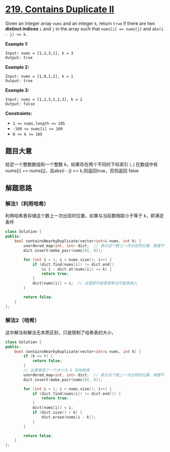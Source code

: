 # [219. Contains Duplicate II](https://leetcode.com/problems/contains-duplicate-ii/)

Given an integer array `nums` and an integer `k`, return `true` if there are two **distinct indices** `i` and `j` in the array such that `nums[i] == nums[j]` and `abs(i - j) <= k`.

 

**Example 1:**

```
Input: nums = [1,2,3,1], k = 3
Output: true
```

**Example 2:**

```
Input: nums = [1,0,1,1], k = 1
Output: true
```

**Example 3:**

```
Input: nums = [1,2,3,1,2,3], k = 2
Output: false
```

 

**Constraints:**

- `1 <= nums.length <= 105`
- `-109 <= nums[i] <= 109`
- `0 <= k <= 105`

## 题目大意

给定一个整数数组和一个整数 k，如果存在两个不同的下标索引 i, j 在数组中有 nums[i] == nums[j]，且abs(i - j) <= k,则返回true，否则返回 false

## 解题思路

### 解法1（利用哈希）

利用哈希表存储这个数上一次出现的位置，如果与当前数相距小于等于 k，即满足条件

`````c++
class Solution {
public:
    bool containsNearbyDuplicate(vector<int>& nums, int k) {
        unordered_map<int, int> dict;  // 表示这个数上一次出现的位置，需要不断维护更新
 		dict.insert(make_pair(nums[0], 0));

 		for (int i = 1; i < nums.size(); i++) {
 			if (dict.find(nums[i]) != dict.end()
 				&& i - dict.at(nums[i]) <= k) {
 				return true;
 			}
            dict[nums[i]] = i;  // 这里即可能是更新也可能是插入
 		}

 		return false;
    }
};
`````

### 解法2（哈希）

这中解法和解法无本质区别，只是限制了哈希表的大小，

`````c++
class Solution {
public:
    bool containsNearbyDuplicate(vector<int>& nums, int k) {
        if (k == 0) {
            return false;
        }
        // 这里使用了一个大小为 k 的哈希表
        unordered_map<int, int> dict;  // 表示这个数上一次出现的位置，需要不断维护更新
 		dict.insert(make_pair(nums[0], 0));

 		for (int i = 1; i < nums.size(); i++) {
 			if (dict.find(nums[i]) != dict.end()) {
                return true;
            }
            dict[nums[i]] = i;
            if (dict.size() > k) {
                dict.erase(nums[i - k]);
            }
 		}

 		return false;
    }
};
`````

